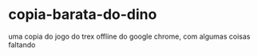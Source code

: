 # copia-barata-do-dino
uma copia do jogo do trex offline do google chrome, com algumas coisas faltando
